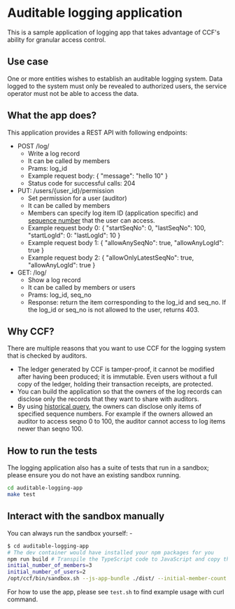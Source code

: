 # Auditable logging application

This is a sample application of logging app that takes advantage of CCF's ability for granular access control.

## Use case

One or more entities wishes to establish an auditable logging system.
Data logged to the system must only be revealed to authorized users, the service operator must not be able to access the data.

## What the app does?

This application provides a REST API with following endpoints:

- POST /log/
  - Write a log record
  - It can be called by members
  - Prams: log_id
  - Example request body: { "message": "hello 10" }
  - Status code for successful calls: 204
- PUT: /users/{user_id}/permission
  - Set permission for a user (auditor)
  - It can be called by members
  - Members can specify log item ID (application specific) and [sequence number](https://microsoft.github.io/CCF/main/overview/glossary.html#term-Transaction-ID) that the user can access.
  - Example request body 0: { "startSeqNo": 0, "lastSeqNo": 100, "startLogId": 0: "lastLogId": 10 }
  - Example request body 1: { "allowAnySeqNo": true, "allowAnyLogId": true }
  - Example request body 2: { "allowOnlyLatestSeqNo": true, "allowAnyLogId": true }
- GET: /log/
  - Show a log record
  - It can be called by members or users
  - Prams: log_id, seq_no
  - Response: return the item corresponding to the log_id and seq_no. If the log_id or seq_no is not allowed to the user, returns 403.

## Why CCF?

There are multiple reasons that you want to use CCF for the logging system that is checked by auditors.

- The ledger generated by CCF is tamper-proof, it cannot be modified after having been produced; it is immutable. Even users without a full copy of the ledger, holding their transaction receipts, are protected.
- You can build the application so that the owners of the log records can disclose only the records that they want to share with auditors.
- By using [historical query](https://microsoft.github.io/CCF/main/build_apps/api.html#historical-queries), the owners can disclose only items of specified sequence numbers. For example if the owners allowed an auditor to access seqno 0 to 100, the auditor cannot access to log items newer than seqno 100.

## How to run the tests

The logging application also has a suite of tests that run in a sandbox; please ensure you do not have an existing sandbox running.

```bash
cd auditable-logging-app
make test
```

## Interact with the sandbox manually

You can always run the sandbox yourself: -

```bash
$ cd auditable-logging-app
# The dev container would have installed your npm packages for you
npm run build # Transpile the TypeScript code to JavaScript and copy the output to `dist` directory
initial_number_of_members=3
initial_number_of_users=2
/opt/ccf/bin/sandbox.sh --js-app-bundle ./dist/ --initial-member-count $initial_number_of_members --initial-user-count $initial_number_of_users
```

For how to use the app, please see `test.sh` to find example usage with curl command.
